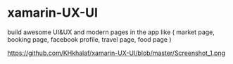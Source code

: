 # xamarin-UX-UI
build awesome UI&amp;UX and modern pages in the app like ( market page, booking page, facebook profile, travel page, food page )

https://github.com/KHkhalaf/xamarin-UX-UI/blob/master/Screenshot_1.png
